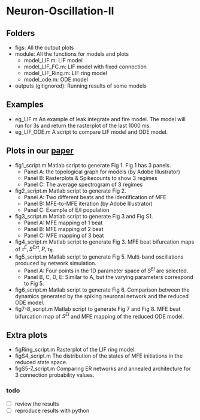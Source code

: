 # Neuron-Oscillation-II

## Folders

- figs: All the output plots 
- module: All the functions for models and plots
  - model_LIF.m: LIF model
  - model_LIF_FC.m: LIF model with fixed connection 
  - model_LIF_Ring.m: LIF ring model 
  - model_ode.m: ODE model 
- outputs (gitignored): Running results of some models

## Examples 

- eg_LIF.m
  An example of leak integrate and fire model. The model will run for 3s and return the rasterplot of the last 1000 ms. 
- eg_LIF_ODE.m 
  A script to compare LIF model and ODE model. 



## Plots in our [paper](https://arxiv.org/abs/2206.14942) 

- fig1_script.m
  Matlab script to generate Fig 1. 
  Fig 1 has 3 panels.
  - Panel A: the topological graph for models (by Adobe Illustrator)
  - Panel B: Rasterplots & Spikecounts to show 3 regimes 
  - Panel C: The average spectrogram of 3 regimes 
- fig2_script.m 
  Matlab script to generate Fig 2. 
  - Panel A: Two different beats and the identification of MFE 
  - Panel B: MFE-to-MFE iteration (by Adobe Illustrator)
  - Panel C: Example of E/I population 
- fig3_script.m
  Matlab script to generate Fig 3 and Fig S1.
  - Panel A: MFE mapping of 1 beat
  - Panel B: MFE mapping of 2 beat
  - Panel C: MFE mapping of 3 beat
- fig4_script.m
  Matlab script to generate Fig 3.
  MFE beat bifurcation maps of $\tau^E, S^{Ext}, P, \tau_R$. 
- fig5_script.m
  Matlab script to generate Fig 5. Multi-band oscillations produced by network simulation. 
  - Panel A: Four points in the 1D parameter space of $S^{EI}$ are selected.
  - Panel B, C, D, E:  Similar to A, but the varying parameters correspond to Fig 5.
- fig6_script.m
  Matlab script to generate Fig 6.
  Comparison between the dynamics generated by the spiking neuronal network and the reduced ODE model. 
- fig7-8_script.m
  Matlab script to generate Fig 7 and Fig 8.
  MFE beat bifurcation map of $S^{EI}$ and MFE mapping of the reduced ODE model. 



## Extra plots

- figRing_script.m
  Rasterplot of the LIF ring model. 
- figS4_script.m
  The distribution of the states of MFE initiations in the reduced state space. 
- figS5-7_script.m
  Comparing ER networks and annealed architecture for 3 connection probability values.

### todo
- [ ] review the results
- [ ] reproduce results with python
